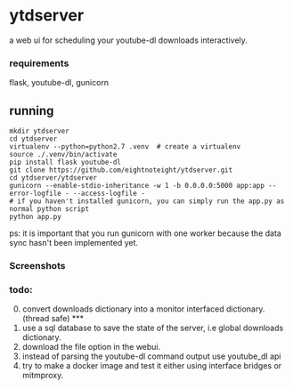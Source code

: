 # ytdserver
a web ui for scheduling your youtube-dl downloads interactively.

### requirements
flask, youtube-dl, gunicorn

## running
    mkdir ytdserver
    cd ytdserver
    virtualenv --python=python2.7 .venv  # create a virtualenv
    source ./.venv/bin/activate
    pip install flask youtube-dl
    git clone https://github.com/eightnoteight/ytdserver.git
    cd ytdserver/ytdserver
    gunicorn --enable-stdio-inheritance -w 1 -b 0.0.0.0:5000 app:app --error-logfile - --access-logfile -
    # if you haven't installed gunicorn, you can simply run the app.py as normal python script
    python app.py

ps: it is important that you run gunicorn with one worker because the data sync hasn't been implemented yet.


### Screenshots


### todo:
0. convert downloads dictionary into a monitor interfaced dictionary. (thread safe)  ***
1. use a sql database to save the state of the server, i.e global downloads dictionary.
2. download the file option in the webui.
3. instead of parsing the youtube-dl command output use youtube_dl api
4. try to make a docker image and test it either using interface bridges or mitmproxy.

